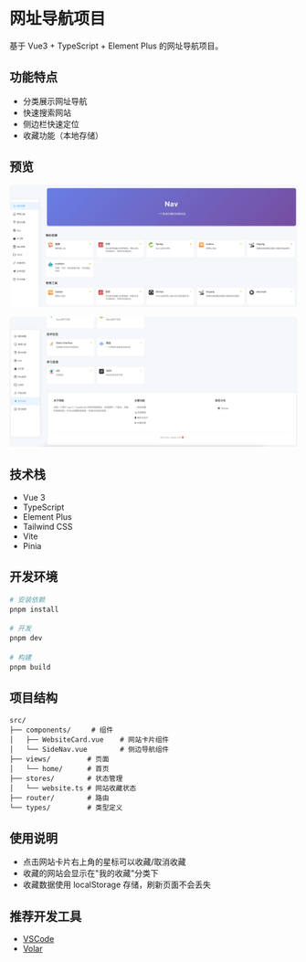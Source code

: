 # 网址导航项目

基于 Vue3 + TypeScript + Element Plus 的网址导航项目。

## 功能特点

- 分类展示网址导航
- 快速搜索网站
- 侧边栏快速定位
- 收藏功能（本地存储）

## 预览

![用户端](./images/用户端.png)

![用户端截图](./images/用户端2.png)

## 技术栈

- Vue 3
- TypeScript
- Element Plus
- Tailwind CSS
- Vite
- Pinia

## 开发环境

```bash
# 安装依赖
pnpm install

# 开发
pnpm dev

# 构建
pnpm build
```

## 项目结构

```
src/
├── components/     # 组件
│   ├── WebsiteCard.vue    # 网站卡片组件
│   └── SideNav.vue        # 侧边导航组件
├── views/         # 页面
│   └── home/      # 首页
├── stores/        # 状态管理
│   └── website.ts # 网站收藏状态
├── router/        # 路由
└── types/         # 类型定义
```

## 使用说明

- 点击网站卡片右上角的星标可以收藏/取消收藏
- 收藏的网站会显示在"我的收藏"分类下
- 收藏数据使用 localStorage 存储，刷新页面不会丢失

## 推荐开发工具

- [VSCode](https://code.visualstudio.com/) 
- [Volar](https://marketplace.visualstudio.com/items?itemName=Vue.volar)
